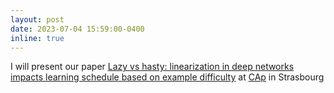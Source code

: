 ```yaml
---
layout: post
date: 2023-07-04 15:59:00-0400
inline: true
---
```


I will present our paper [Lazy vs hasty: linearization in deep networks impacts learning schedule based on example difficulty](https://openreview.net/pdf?id=lukVf4VrfP) at [CAp](https://pfia23.icube.unistra.fr/conferences/cap/index.html) in Strasbourg